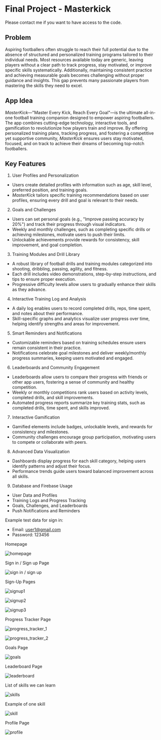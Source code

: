 # Final Project - Masterkick

Please contact me if you want to have access to the code.

## Problem

Aspiring footballers often struggle to reach their full potential due to the absence of structured and personalized training programs tailored to their individual needs. Most resources available today are generic, leaving players without a clear path to track progress, stay motivated, or improve specific skills systematically. Additionally, maintaining consistent practice and achieving measurable goals becomes challenging without proper guidance and insights. This gap prevents many passionate players from mastering the skills they need to excel.

## App Idea

_MasterKick_—"Master Every Kick, Reach Every Goal"—is the ultimate all-in-one football training companion designed to empower aspiring footballers. The app combines cutting-edge technology, interactive tools, and gamification to revolutionize how players train and improve. By offering personalized training plans, tracking progress, and fostering a competitive yet supportive community, _MasterKick_ ensures users stay motivated, focused, and on track to achieve their dreams of becoming top-notch footballers.

## Key Features

1. User Profiles and Personalization

- Users create detailed profiles with information such as age, skill level, preferred position, and training goals.
- _MasterKick_ tailors specific training recommendations based on user profiles, ensuring every drill and goal is relevant to their needs.

2. Goals and Challenges

- Users can set personal goals (e.g., "Improve passing accuracy by 20%") and track their progress through visual indicators.
- Weekly and monthly challenges, such as completing specific drills or achieving milestones, motivate users to push their limits.
- Unlockable achievements provide rewards for consistency, skill improvement, and goal completion.

3. Training Modules and Drill Library

- A robust library of football drills and training modules categorized into shooting, dribbling, passing, agility, and fitness.
- Each drill includes video demonstrations, step-by-step instructions, and tips to ensure proper execution.
- Progressive difficulty levels allow users to gradually enhance their skills as they advance.

4. Interactive Training Log and Analysis

- A daily log enables users to record completed drills, reps, time spent, and notes about their performance.
- Skill-specific graphs and analytics visualize user progress over time, helping identify strengths and areas for improvement.

5. Smart Reminders and Notifications

- Customizable reminders based on training schedules ensure users remain consistent in their practice.
- Notifications celebrate goal milestones and deliver weekly/monthly progress summaries, keeping users motivated and engaged.

6. Leaderboards and Community Engagement

- Leaderboards allow users to compare their progress with friends or other app users, fostering a sense of community and healthy competition.
- Weekly or monthly competitions rank users based on activity levels, completed drills, and skill improvements.
- Automated progress reports summarize key training stats, such as completed drills, time spent, and skills improved.

7. Interactive Gamification

- Gamified elements include badges, unlockable levels, and rewards for consistency and milestones.
- Community challenges encourage group participation, motivating users to compete or collaborate with peers.

8. Advanced Data Visualization

- Dashboards display progress for each skill category, helping users identify patterns and adjust their focus.
- Performance trends guide users toward balanced improvement across all skills.

9. Database and Firebase Usage

- User Data and Profiles
- Training Logs and Progress Tracking
- Goals, Challenges, and Leaderboards
- Push Notifications and Reminders

Example test data for sign in:

- Email: user1@gmail.com
- Password: 123456

Homepage

![homepage](https://github.com/molab-itp/Masterkick/blob/main/Images/home.png)

Sign in / Sign up Page

![sign in / sign up](https://github.com/molab-itp/Masterkick/blob/main/Images/home_2.png)

Sign-Up Pages

![signup1](https://github.com/molab-itp/Masterkick/blob/main/Images/signup_1.png)

![signup2](https://github.com/molab-itp/Masterkick/blob/main/Images/signup_2.png)

![signup3](https://github.com/molab-itp/Masterkick/blob/main/Images/signup_3.png)

Progress Tracker Page

![progress_tracker_1](https://github.com/molab-itp/Masterkick/blob/main/Images/progress_tracker.png)

![progress_tracker_2](https://github.com/molab-itp/Masterkick/blob/main/Images/progress_tracker_2.png)

Goals Page

![goals](https://github.com/molab-itp/Masterkick/blob/main/Images/goals.png)

Leaderboard Page

![leaderboard](https://github.com/molab-itp/Masterkick/blob/main/Images/leaderboards.png)

List of skills we can learn

![skills](https://github.com/molab-itp/Masterkick/blob/main/Images/skills.png)

Example of one skill

![skill](https://github.com/molab-itp/Masterkick/blob/main/Images/skills_2.png)

Profile Page

![profile](https://github.com/molab-itp/Masterkick/blob/main/Images/profile.png)
